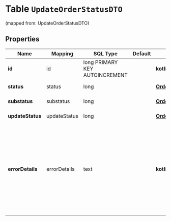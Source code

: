 
# Table `UpdateOrderStatusDTO`
(mapped from: UpdateOrderStatusDTO)

## Properties
Name | Mapping | SQL Type | Default | Type | Description | Notes
---- | ------- | -------- | ------- | ---- | ----------- | -----
**id** | id | long PRIMARY KEY AUTOINCREMENT |  | **kotlin.Long** | Идентификатор заказа. |  [optional]
**status** | status | long |  | [**OrderStatusType**](OrderStatusType.md) |  |  [optional] [foreignkey]
**substatus** | substatus | long |  | [**OrderSubstatusType**](OrderSubstatusType.md) |  |  [optional] [foreignkey]
**updateStatus** | updateStatus | long |  | [**OrderUpdateStatusType**](OrderUpdateStatusType.md) |  |  [optional] [foreignkey]
**errorDetails** | errorDetails | text |  | **kotlin.String** | Ошибка при изменении статуса заказа. Содержит описание ошибки и идентификатор заказа.  Возвращается, если параметр &#x60;updateStatus&#x60; принимает значение &#x60;ERROR&#x60;.  |  [optional]







